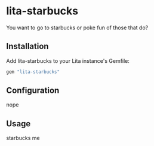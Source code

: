 # lita-starbucks

You want to go to starbucks or poke fun of those that do?

## Installation

Add lita-starbucks to your Lita instance's Gemfile:

``` ruby
gem "lita-starbucks"
```

## Configuration

nope

## Usage

<botname> starbucks me